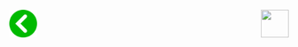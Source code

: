 <br><br>
<div align="justify">
    <!-- Prev Page -->
    <a href="https://github.com/Ouroboros-Tech/modul-pembelajaran/edit/main/3.%20Software%20Engineering/1.%20Introduction/2.%20Day%20To%20Day/README.md" target="_blank"><img src="https://github.com/Ouroboros-Tech/modul-pembelajaran/blob/main/image/left%20(1).png" align="left" height="50" width="50"></a>
    <!-- Home Page -->
    <a href="https://github.com/Ouroboros-Tech/modul-pembelajaran/tree/main/3.%20Software%20Engineering" target="_blank"><img src="https://github.com/Ouroboros-Tech/modul-pembelajaran/blob/main/image/home%20(1).png" align="right" height="50" width="50"></a>
<div>

